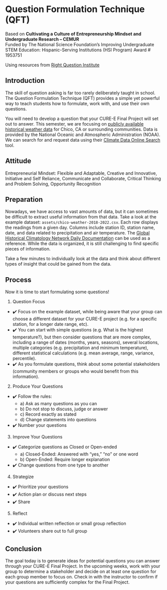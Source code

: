 # Question Formulation Technique (QFT)

Based on **Cultivating a Culture of Entrepreneurship Mindset and Undergraduate Research – CEMUR**<br>
Funded by The National Science Foundation’s Improving Undergraduate STEM Education: Hispanic-Serving Institutions (HSI Program) Award # 1953751<br>

Using resources from [Right Question Institute](https://rightquestion.org/education/resources/)

## Introduction

The skill of question asking is far too rarely deliberately taught in school. The Question Formulation Technique (QFT) provides a simple yet powerful way to teach students how to formulate, work with, and use their own questions.<br>

You will need to develop a question that your CURE-E Final Project will set out to answer. This semester, we are focusing on [publicly available historical weather data](https://www.ncdc.noaa.gov/cdo-web/datasets) for Chico, CA or surrounding communities. Data is provided by the National Oceanic and Atmospheric Administration (NOAA). We can search for and request data using their [Climate Data Online Search](https://www.ncei.noaa.gov/cdo-web/search?datasetid=GHCND) tool.<br>

## Attitude

Entrepreneurial Mindset: Flexible and Adaptable, Creative and Innovative, Initiative and Self Reliance, Communicate and Collaborate, Critical Thinking and Problem Solving, Opportunity Recognition

## Preparation

Nowadays, we have access to vast amounts of data, but it can sometimes be difficult to extract useful information from that data. Take a look at the example dataset: `assets/chico-weather-2018-2022.csv`. Each row displays the readings from a given day. Columns include station ID, station name, date, and data related to precipitation and air temperature. The [Global Historical Climatology Network Daily Documentation](https://www.ncei.noaa.gov/pub/data/cdo/documentation/GHCND_documentation.pdf) can be used as a reference. While the data is organized, it is still challenging to find specific pieces of information.<br>

Take a few minutes to individually look at the data and think about different types of insight that could be gained from the data.<br>

## Process

Now it is time to start formulating some questions!<br>

1. Question Focus
  - :heavy_check_mark: Focus on the example dataset, while being aware that your group can choose a different dataset for your CURE-E project (e.g. for a specific station, for a longer date range, etc).
  - :heavy_check_mark: You can start with simple questions (e.g. What is the highest temperature?), but then consider questions that are more complex, including a range of dates (months, years, seasons), several locations, multiple categories (e.g. precipitation and minimum temperature), different statistical calculations (e.g. mean average, range, variance, percentile).
  - :heavy_check_mark: As you formulate questions, think about some potential stakeholders (community members or groups who would benefit from this information).
2. Produce Your Questions
  - :heavy_check_mark: Follow the rules:
    - a) Ask as many questions as you can
    - b) Do not stop to discuss, judge or answer
    - c) Record exactly as stated
    - d) Change statements into questions
  - :heavy_check_mark: Number your questions
3. Improve Your Questions
  - :heavy_check_mark: Categorize questions as Closed or Open-ended
    - a) Closed-Ended: Answered with “yes,” “no” or one word
    - b) Open-Ended: Require longer explanation
  - :heavy_check_mark: Change questions from one type to another
4. Strategize
  - :heavy_check_mark: Prioritize your questions
  - :heavy_check_mark: Action plan or discuss next steps
  - :heavy_check_mark: Share
5. Reflect
  - :heavy_check_mark: Individual written reflection or small group reflection
  - :heavy_check_mark: Volunteers share out to full group

## Conclusion

The goal today is to generate ideas for potential questions you can answer through your CURE-E Final Project. In the upcoming weeks, work with your group to determine a stakeholder and decide on at least one question for each group member to focus on. Check in with the instructor to confirm if your questions are sufficiently complex for the Final Project.
